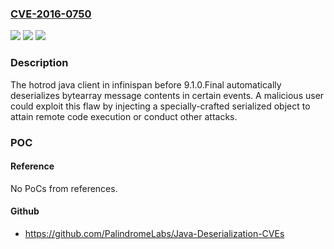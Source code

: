 ### [CVE-2016-0750](https://cve.mitre.org/cgi-bin/cvename.cgi?name=CVE-2016-0750)
![](https://img.shields.io/static/v1?label=Product&message=Infinispan&color=blue)
![](https://img.shields.io/static/v1?label=Version&message=n%2Fa&color=blue)
![](https://img.shields.io/static/v1?label=Vulnerability&message=CWE-138&color=brighgreen)

### Description

The hotrod java client in infinispan before 9.1.0.Final automatically deserializes bytearray message contents in certain events. A malicious user could exploit this flaw by injecting a specially-crafted serialized object to attain remote code execution or conduct other attacks.

### POC

#### Reference
No PoCs from references.

#### Github
- https://github.com/PalindromeLabs/Java-Deserialization-CVEs

